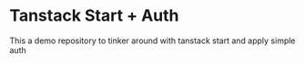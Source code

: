 # Tanstack Start + Auth

This a demo repository to tinker around with tanstack start and apply simple auth
